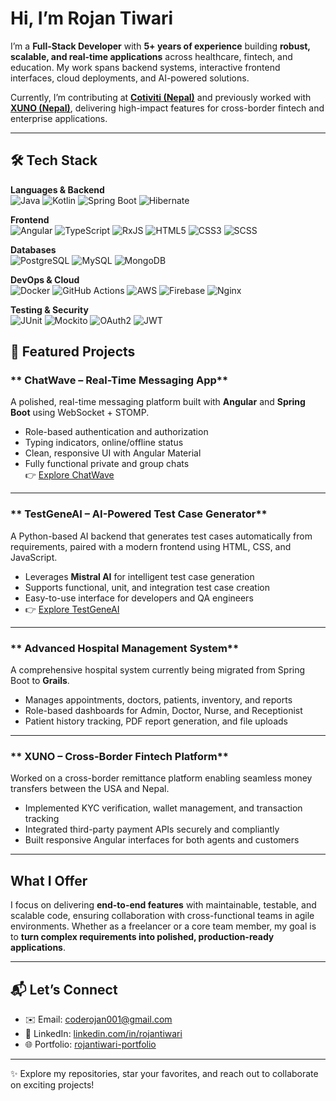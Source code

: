#  Hi, I’m Rojan Tiwari

I’m a **Full-Stack Developer** with **5+ years of experience** building **robust, scalable, and real-time applications** across healthcare, fintech, and education. My work spans backend systems, interactive frontend interfaces, cloud deployments, and AI-powered solutions.  

Currently, I’m contributing at **[Cotiviti (Nepal)](https://www.cotiviti.com.np)** and previously worked with **[XUNO (Nepal)](https://nepal.xuno.co)**, delivering high-impact features for cross-border fintech and enterprise applications.

---

## 🛠️ Tech Stack  

**Languages & Backend**  
![Java](https://img.shields.io/badge/Java-ED8B00?style=for-the-badge&logo=openjdk&logoColor=white)
![Kotlin](https://img.shields.io/badge/Kotlin-7F52FF?style=for-the-badge&logo=kotlin&logoColor=white)
![Spring Boot](https://img.shields.io/badge/Spring_Boot-6DB33F?style=for-the-badge&logo=springboot&logoColor=white)
![Hibernate](https://img.shields.io/badge/Hibernate-59666C?style=for-the-badge&logo=hibernate&logoColor=white)

**Frontend**  
![Angular](https://img.shields.io/badge/Angular-DD0031?style=for-the-badge&logo=angular&logoColor=white)
![TypeScript](https://img.shields.io/badge/TypeScript-3178C6?style=for-the-badge&logo=typescript&logoColor=white)
![RxJS](https://img.shields.io/badge/RxJS-B7178C?style=for-the-badge&logo=reactivex&logoColor=white)
![HTML5](https://img.shields.io/badge/HTML5-E34F26?style=for-the-badge&logo=html5&logoColor=white)
![CSS3](https://img.shields.io/badge/CSS3-1572B6?style=for-the-badge&logo=css3&logoColor=white)
![SCSS](https://img.shields.io/badge/SCSS-CC6699?style=for-the-badge&logo=sass&logoColor=white)

**Databases**  
![PostgreSQL](https://img.shields.io/badge/PostgreSQL-316192?style=for-the-badge&logo=postgresql&logoColor=white)
![MySQL](https://img.shields.io/badge/MySQL-005C84?style=for-the-badge&logo=mysql&logoColor=white)
![MongoDB](https://img.shields.io/badge/MongoDB-4EA94B?style=for-the-badge&logo=mongodb&logoColor=white)

**DevOps & Cloud**  
![Docker](https://img.shields.io/badge/Docker-2496ED?style=for-the-badge&logo=docker&logoColor=white)
![GitHub Actions](https://img.shields.io/badge/GitHub%20Actions-2088FF?style=for-the-badge&logo=githubactions&logoColor=white)
![AWS](https://img.shields.io/badge/AWS-FF9900?style=for-the-badge&logo=amazonaws&logoColor=white)
![Firebase](https://img.shields.io/badge/Firebase-FFCA28?style=for-the-badge&logo=firebase&logoColor=black)
![Nginx](https://img.shields.io/badge/Nginx-009639?style=for-the-badge&logo=nginx&logoColor=white)

**Testing & Security**  
![JUnit](https://img.shields.io/badge/JUnit-25A162?style=for-the-badge&logo=junit5&logoColor=white)
![Mockito](https://img.shields.io/badge/Mockito-6DB33F?style=for-the-badge&logo=java&logoColor=white)
![OAuth2](https://img.shields.io/badge/OAuth2-3C3C3D?style=for-the-badge&logo=openid&logoColor=white)
![JWT](https://img.shields.io/badge/JWT-000000?style=for-the-badge&logo=jsonwebtokens&logoColor=white)


## 🌟 Featured Projects

### ** ChatWave – Real-Time Messaging App**
A polished, real-time messaging platform built with **Angular** and **Spring Boot** using WebSocket + STOMP.  
- Role-based authentication and authorization  
- Typing indicators, online/offline status  
- Clean, responsive UI with Angular Material  
- Fully functional private and group chats  
👉 [Explore ChatWave](https://github.com/rojan-tiwari/ChatWave)

---

### ** TestGeneAI – AI-Powered Test Case Generator**
A Python-based AI backend that generates test cases automatically from requirements, paired with a modern frontend using HTML, CSS, and JavaScript.  
- Leverages **Mistral AI** for intelligent test case generation  
- Supports functional, unit, and integration test case creation  
- Easy-to-use interface for developers and QA engineers
- 👉 [Explore TestGeneAI](https://github.com/rojan-tiwari/TestGeneAI)

---

### ** Advanced Hospital Management System**
A comprehensive hospital system currently being migrated from Spring Boot to **Grails**.  
- Manages appointments, doctors, patients, inventory, and reports  
- Role-based dashboards for Admin, Doctor, Nurse, and Receptionist  
- Patient history tracking, PDF report generation, and file uploads  

---

### ** XUNO – Cross-Border Fintech Platform**
Worked on a cross-border remittance platform enabling seamless money transfers between the USA and Nepal.  
- Implemented KYC verification, wallet management, and transaction tracking  
- Integrated third-party payment APIs securely and compliantly  
- Built responsive Angular interfaces for both agents and customers  

---

##  What I Offer
I focus on delivering **end-to-end features** with maintainable, testable, and scalable code, ensuring collaboration with cross-functional teams in agile environments. Whether as a freelancer or a core team member, my goal is to **turn complex requirements into polished, production-ready applications**.  

---

## 📬 Let’s Connect
- ✉️ Email: [coderojan001@gmail.com](mailto:coderojan001@gmail.com)  
- 💼 LinkedIn: [linkedin.com/in/rojantiwari](https://www.linkedin.com/in/rojantiwari/)  
- 🌐 Portfolio: [rojantiwari-portfolio](https://rojantiwari.netlify.app)  

---

✨ Explore my repositories, star your favorites, and reach out to collaborate on exciting projects!

